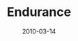 ---
layout: message
category: message
series: "Free"
title: "Endurance"
date: 2010-03-14
audio-description: "Brian Tome discusses the four phases we go through as we pursue freedom."
audio: "http://s3.amazonaws.com/crossroadsaudiomessages/Free4.mp3"
audio-title: "Endurance"
audio-duration: "32&#58;35"
program-description: ""
program: "http://www.crossroads.net/players/media/hq/03_13-14_10Program.pdf"
program-title: "Endurance (Program)"
video-description: "Brian Tome talks about the importance of endurance and the four phases we go through on the way to freedom."
video-title: "Endurance"
video: "https://s3.amazonaws.com/crossroadsvideomessages/Free4.mp4"
---